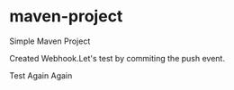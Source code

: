 # maven-project

Simple Maven Project

Created Webhook.Let's test by commiting the push event.

Test Again Again
